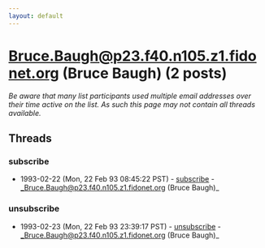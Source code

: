 ```yaml
---
layout: default
---
```


# Bruce.Baugh@p23.f40.n105.z1.fidonet.org (Bruce Baugh) (2 posts)

_Be aware that many list participants used multiple email addresses over their time active on the list. As such this page may not contain all threads available._

## Threads

### subscribe
+ 1993-02-22 (Mon, 22 Feb 93 08:45:22 PST) - [subscribe](/archive/1993/02/c1fb9396f9d90835c17a09ec46e18747363b8ae01bf4ed8017fb2018e03a17d7) - _Bruce.Baugh@p23.f40.n105.z1.fidonet.org (Bruce Baugh)_

### unsubscribe
+ 1993-02-23 (Mon, 22 Feb 93 23:39:17 PST) - [unsubscribe](/archive/1993/02/65f837e75875afa181881433c3afb226432f7dff270db2cbf94767c16a393807) - _Bruce.Baugh@p23.f40.n105.z1.fidonet.org (Bruce Baugh)_

